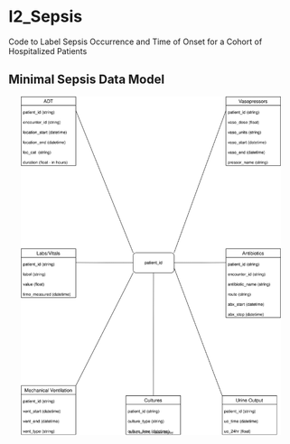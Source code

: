 # I2_Sepsis
Code to Label Sepsis Occurrence and Time of Onset for a Cohort of Hospitalized Patients
<br>
## Minimal Sepsis Data Model


<p align="center">
  <img width="460" height="600" src="/Images/Minimal-Sepsis-Datamodel-min.svg">
</p>


